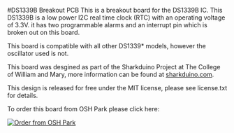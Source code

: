 #DS1339B Breakout PCB
This is a breakout board for the DS1339B IC. This DS1339B is a low power I2C real time clock (RTC) with an operating voltage of 3.3V. it has two programmable alarms and an interrupt pin which is broken out on this board.

This board is compatible with all other DS1339* models, however the oscillator used is not.

This board was desgined as part of the Sharkduino Project at The College of William and Mary, more information can be found at [sharkduino.com](http://www.sharkduino.com).

This design is released for free under the MIT license, please see license.txt for details.

To order this board from OSH Park please click here:

<a href="https://oshpark.com/shared_projects/eFLw11oP"><img src="https://oshpark.com/assets/badge-5b7ec47045b78aef6eb9d83b3bac6b1920de805e9a0c227658eac6e19a045b9c.png" alt="Order from OSH Park"></img></a>
